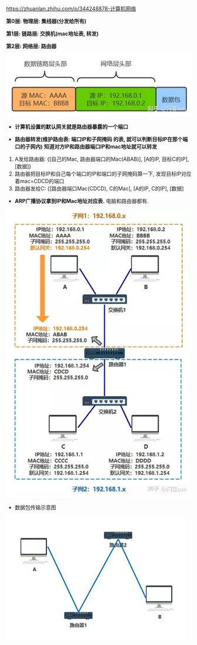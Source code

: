https://zhuanlan.zhihu.com/p/344248878-计算机网络



**第0层: 物理层: 集线器(分发给所有)**

**第1层: 链路层: 交换机(mac地址表, 转发)**

**第2层: 网络层: 路由器**

![网络层数据实质](%E8%AE%A1%E7%AE%97%E6%9C%BA%E8%BF%9E%E6%8E%A5-%E5%89%8D%E4%B8%A4%E5%B1%82%E7%BD%91%E7%BB%9C%E5%8D%8F%E8%AE%AE.assets/v2-8a5d9caff5dfea84263062d5951cf766_720w.jpg)

- **计算机设置的默认网关就是路由器暴露的一个端口**

- **路由器转发(维护路由表: 端口IP和子网掩码 的表, 就可以判断目标IP在那个端口的子网内)** **知道对方IP和路由器端口IP和mac地址就可以转发**

1. A发给路由器: {[自己的Mac, 路由器端口的Mac(ABAB)], [A的IP, 目标C的IP], [数据]}
2. 路由器把目标IP和自己每个端口的IP和端口的子网掩码算一下, 发现目标IP对应着mac=CDCD的端口
3. 路由器发给C: {[路由器端口Mac(CDCD), C的Mac], [A的IP, C的IP], [数据]

- **ARP广播协议拿到IP和Mac地址对应表.** 电脑和路由器都有.

![互联网拓扑图](%E8%AE%A1%E7%AE%97%E6%9C%BA%E8%BF%9E%E6%8E%A5-%E5%89%8D%E4%B8%A4%E5%B1%82%E7%BD%91%E7%BB%9C%E5%8D%8F%E8%AE%AE.assets/v2-0ea2b5e1a7ab9e3c22045db6374beeb9_720w.jpg)

- 数据包传输示意图

![](%E8%AE%A1%E7%AE%97%E6%9C%BA%E8%BF%9E%E6%8E%A5-%E5%89%8D%E4%B8%A4%E5%B1%82%E7%BD%91%E7%BB%9C%E5%8D%8F%E8%AE%AE.assets/%E6%95%B0%E6%8D%AE%E5%8C%85%E4%BC%A0%E8%BE%93%E7%A4%BA%E6%84%8F%E5%9B%BE.gif)






